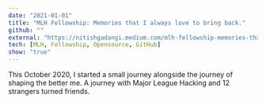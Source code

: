 ```yaml
---
date: "2021-01-01"
title: "MLH Fellowship: Memories that I always love to bring back."
github: ""
external: "https://nitishgadangi.medium.com/mlh-fellowship-memories-that-i-always-love-to-bring-back-12f74cdebe8b/"
tech: [MLH, Fellowship, Opensource, GitHub]
show: "true"
---
```


This October 2020, I started a small journey alongside the journey of shaping the better me. A journey with Major League Hacking and 12 strangers turned friends.
